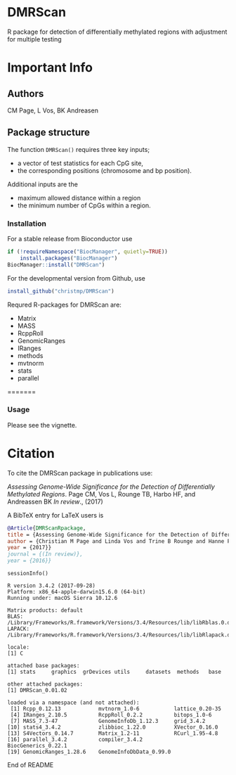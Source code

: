 # DMRScan
R package for detection of differentially methylated regions with adjustment for multiple testing

# Important Info
## Authors
CM Page, L Vos, BK Andreasen

## Package structure
The function `DMRScan()` requires three key inputs; 
  - a vector of test statistics for each CpG site, 
  - the corresponding positions (chromosome and bp position). 

Additional inputs are the 
  - maximum allowed distance within a region
  - the minimum number of CpGs within a region.

### Installation 
For a stable release from Bioconductor use
```R
if (!requireNamespace("BiocManager", quietly=TRUE))
    install.packages("BiocManager")
BiocManager::install("DMRScan")
```
For the developmental version from Github, use 
```R
install_github("christmp/DMRScan")
```
Requred R-packages for DMRScan are:
* Matrix 
* MASS 
* RcppRoll 
* GenomicRanges
* IRanges
* methods
* mvtnorm
* stats
* parallel

=======
### Usage
Please see the vignette.

# Citation
To cite the DMRScan package in publications use:

*Assessing Genome-Wide Significance for the Detection of Differentially Methylated Regions*. Page CM, Vos L, Rounge TB, Harbo HF, and Andreassen BK _In review_., (2017)

A BibTeX entry for LaTeX users is
```BibTeX
@Article{DMRScanRpackage,
title = {Assessing Genome-Wide Significance for the Detection of Differentially Methylated Regions},
author = {Christian M Page and Linda Vos and Trine B Rounge and Hanne F Harbo and Bettina K Andreassen},
year = {2017}}
journal = {(In review)},
year = {2016}}
```


```{r}
sessionInfo()
```

```
R version 3.4.2 (2017-09-28)
Platform: x86_64-apple-darwin15.6.0 (64-bit)
Running under: macOS Sierra 10.12.6

Matrix products: default
BLAS: /Library/Frameworks/R.framework/Versions/3.4/Resources/lib/libRblas.0.dylib
LAPACK: /Library/Frameworks/R.framework/Versions/3.4/Resources/lib/libRlapack.dylib

locale:
[1] C

attached base packages:
[1] stats     graphics  grDevices utils     datasets  methods   base     

other attached packages:
[1] DMRScan_0.01.02

loaded via a namespace (and not attached):
 [1] Rcpp_0.12.13            mvtnorm_1.0-6           lattice_0.20-35        
 [4] IRanges_2.10.5          RcppRoll_0.2.2          bitops_1.0-6           
 [7] MASS_7.3-47             GenomeInfoDb_1.12.3     grid_3.4.2             
[10] stats4_3.4.2            zlibbioc_1.22.0         XVector_0.16.0         
[13] S4Vectors_0.14.7        Matrix_1.2-11           RCurl_1.95-4.8         
[16] parallel_3.4.2          compiler_3.4.2          BiocGenerics_0.22.1    
[19] GenomicRanges_1.28.6    GenomeInfoDbData_0.99.0
```


End of README
